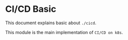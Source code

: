 # CI/CD Basic

This document explains basic about `./cicd`.

This module is the main implementation of `CI/CD on k8s`.